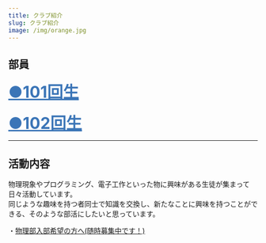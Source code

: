 ```yaml
---
title: クラブ紹介
slug: クラブ紹介
image: /img/orange.jpg
---
```



## 部員
<!-- ここから -->
<div onclick="obj=document.getElementById('open').style; obj.display=(obj.display=='none')?'block':'none';">
<a style="cursor:pointer;"><font size="6" color=#3b75b7><u><b>●101回生</b></u></font></a>
</div>
<div id="open" style="display:none;clear:both;">

<font size="6"><b>-正部員−</b></font>
<h3><b>'30年度部長 H﨑<br></b></h3>
<font size="4"><b>このホームページの共同制作者。Python、iPhoneアプリ開発、電子工作、Arduino、人工知能、自作PC、それからギターにも手を出して、自分でも何がしたいのか分からなくなっている人。<br><br></b></font>

<h3><b>'30年度副部長 S.H.<br></b></h3>
<font size="4"><b>同じくこのホームページの共同制作者。中学校の時は物理部部長。名字が一文字なだけに一人だけイニシャルになってしまった。Unityとかモデリングとかできるらしい。<br><br></b></font>

<h3><b>Y本（Y氏）<br></b></h3>
<font size="4"><b>THE 物理部員。物理部といえばY氏。Y氏といえば物理部。3Dモデリングの専門家。<br><br></b></font>

<h3><b>T中<br></b></h3>
<font size="4"><b>H﨑のお友達だから、物理部室で自習したいからというだけで入部した人。音展で何か作ってくれるらしいけど、詳細不明。<br><br></b></font>

<h3><b>O川<br></b></h3>
<font size="4"><b>実名隠すつもりが、もはや名前がバレてしまっている。<br><br><br></b></font>

<font size="6"><b>-準部員-</b></font>

<h3><b>O川(レオン)<br></b></h3>
<font size="4"><b>物理部の自習担当。物理部という素晴らしい自習環境(ｵｲ)を気に入ってしまったようだ。<br><br></b></font>

<h3><b>S木<br></b></h3>
<font size="4"><b>数学とディープラーニングの専門家。東工大の過去問が彼のバイブル？？<br><br></b></font>

<h3><b>I井<br></b></h3>
<font size="4"><b><span style="text-decoration: line-through;">ミリタリーオタク</span>。三度の飯よりロシアンタイムズ<br><br></b></font>

<h3><b>O野<br></b></h3>
<font size="4"><b>艦これ専科<br><br></b></font>

<h3><b>N尾<br></b></h3>
<font size="4"><b>部長と同じバンドのピアノ担当。<br><br></b></font>

<h3><b>K本<br></b></h3>
<font size="4"><b>PCジサッカー。i7-8086Kの応募に三時間を費やす<br><br></b></font>


</div>
<!-- ここまでで１かたまり -->
<br>
<!-- ここから -->
<div onclick="obj=document.getElementById('open2').style; obj.display=(obj.display=='none')?'block':'none';">
<a style="cursor:pointer;"><font size="6" color=#3b75b7><u><b>●102回生</b></u></font></a>
</div>
<div id="open2" style="display:none;clear:both;">

<h3><b>部員求む！</b></h3>

</div>
<!-- ここまでで１かたまり -->


<hr/>

## 活動内容
物理現象やプログラミング、電子工作といった物に興味がある生徒が集まって日々活動しています。  
同じような趣味を持つ者同士で知識を交換し、新たなことに興味を持つことができる、そのような部活にしたいと思っています。  

・[物理部入部希望の方へ(随時募集中です！)](/pdf/keizi.pdf)
